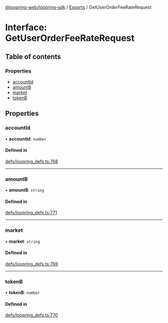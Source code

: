 [@loopring-web/loopring-sdk](../README.md) / [Exports](../modules.md) / GetUserOrderFeeRateRequest

# Interface: GetUserOrderFeeRateRequest

## Table of contents

### Properties

- [accountId](GetUserOrderFeeRateRequest.md#accountid)
- [amountB](GetUserOrderFeeRateRequest.md#amountb)
- [market](GetUserOrderFeeRateRequest.md#market)
- [tokenB](GetUserOrderFeeRateRequest.md#tokenb)

## Properties

### accountId

• **accountId**: `number`

#### Defined in

[defs/loopring_defs.ts:768](https://github.com/Loopring/loopring_sdk/blob/a4b843d/src/defs/loopring_defs.ts#L768)

___

### amountB

• **amountB**: `string`

#### Defined in

[defs/loopring_defs.ts:771](https://github.com/Loopring/loopring_sdk/blob/a4b843d/src/defs/loopring_defs.ts#L771)

___

### market

• **market**: `string`

#### Defined in

[defs/loopring_defs.ts:769](https://github.com/Loopring/loopring_sdk/blob/a4b843d/src/defs/loopring_defs.ts#L769)

___

### tokenB

• **tokenB**: `number`

#### Defined in

[defs/loopring_defs.ts:770](https://github.com/Loopring/loopring_sdk/blob/a4b843d/src/defs/loopring_defs.ts#L770)
